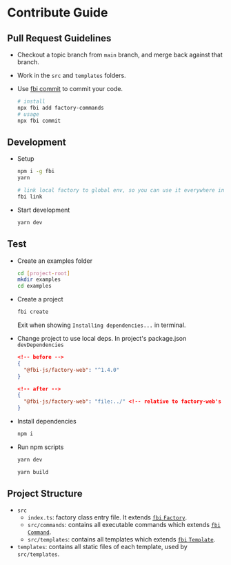 # Contribute Guide

## Pull Request Guidelines

- Checkout a topic branch from `main` branch, and merge back against that branch.
- Work in the `src` and `templates` folders.
- Use [fbi commit](https://github.com/fbi-js/factory-commands/blob/main/src/commands/commit/README.md) to commit your code.

    ```bash
    # install
    npx fbi add factory-commands
    # usage
    npx fbi commit
    ```

## Development

- Setup

   ```bash
   npm i -g fbi
   yarn

   # link local factory to global env, so you can use it everywhere in terminal. (like `npm link`)
   fbi link
   ```

- Start development

   ```bash
   yarn dev
   ```

## Test

- Create an examples folder

  ```bash
  cd [project-root]
  mkdir examples
  cd examples
  ```

- Create a project

  ```bash
  fbi create
  ```

  Exit when showing `Installing dependencies...` in terminal.

- Change project to use local deps. In project's package.json `devDependencies`

  ```json
  <!-- before -->
  {
    "@fbi-js/factory-web": "^1.4.0"
  }

  <!-- after -->
  {
    "@fbi-js/factory-web": "file:../" <!-- relative to factory-web's root -->
  }
  ```

- Install dependencies

  ```bash
  npm i
  ```

- Run npm scripts

  ```bash
  yarn dev

  yarn build
  ```

## Project Structure


- `src`
  - `index.ts`: factory class entry file. It extends [`fbi` `Factory`](https://github.com/fbi-js/fbi).
  - `src/commands`: contains all executable commands which extends [`fbi` `Command`](https://github.com/fbi-js/fbi).
  - `src/templates`: contains all templates which extends [`fbi` `Template`](https://github.com/fbi-js/fbi).
- `templates`: contains all static files of each template, used by `src/templates`.
